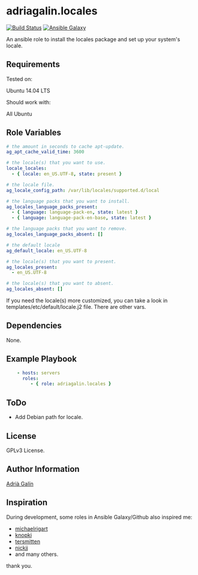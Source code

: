 adriagalin.locales
=========

[![Build Status](https://travis-ci.org/adriagalin/ansible.locales.svg?branch=master)](https://travis-ci.org/adriagalin/ansible.locales) [![Ansible Galaxy](http://img.shields.io/badge/ansible--galaxy-locales-blue.svg)](https://galaxy.ansible.com/list#/roles/)

An ansible role to install the locales package and set up your system's locale.

Requirements
------------

Tested on:

Ubuntu 14.04 LTS

Should work with:

All Ubuntu

Role Variables
--------------

```yaml
# the amount in seconds to cache apt-update.
ag_apt_cache_valid_time: 3600

# the locale(s) that you want to use.
locale_locales:
  - { locale: en_US.UTF-8, state: present }

# the locale file.
ag_locale_config_path: /var/lib/locales/supported.d/local

# the language packs that you want to install.
ag_locales_language_packs_present:
  - { language: language-pack-en, state: latest }
  - { language: language-pack-en-base, state: latest }

# the language packs that you want to remove.
ag_locales_language_packs_absent: []

# the default locale
ag_default_locale: en_US.UTF-8

# the locale(s) that you want to present.
ag_locales_present:
  - en_US.UTF-8

# the locale(s) that you want to absent.
ag_locales_absent: []
```

If you need the locale(s) more customized, you can take a look in templates/etc/default/locale.j2 file. There are other vars.

Dependencies
------------

None.

Example Playbook
----------------
```yaml
    - hosts: servers
      roles:
         - { role: adriagalin.locales }
```

ToDo
-------
- Add Debian path for locale.

License
-------

GPLv3 License.

Author Information
------------------

[Adrià Galín](http://www.adriagalin.com)

Inspiration
------------------

During development, some roles in Ansible Galaxy/Github also inspired me:

  - [michaelrigart](https://github.com/michaelrigart/ansible-role-motd)
  - [knopki](https://github.com/knopki/ansible-locale)
  - [tersmitten](https://github.com/Oefenweb/ansible-locales)
  - [nickjj](https://github.com/nickjj/ansible-locale)
  - and many others.

  thank you.
